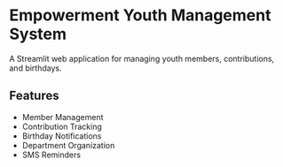 # Empowerment Youth Management System

A Streamlit web application for managing youth members, contributions, and birthdays.

## Features
- Member Management
- Contribution Tracking
- Birthday Notifications
- Department Organization
- SMS Reminders 